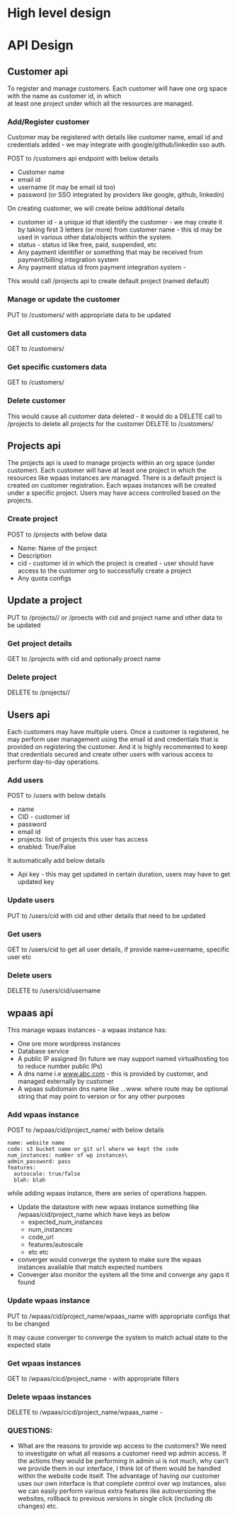 # High level design

# API Design
## Customer api
To register and manage customers. Each customer will have one org space with the name as customer id, in which  
at least one project under which all the resources are managed.

### Add/Register customer
Customer may be registered with details like customer name, email id and credentials added - we may integrate with
google/github/linkedin sso auth. 

POST to /customers api endpoint with below details
* Customer name
* email id
* username (it may be email id too)
* password (or SSO integrated by providers like google, github, linkedin)

On creating customer, we will create below additional details
* customer id - a unique id that identify the customer - we may create it by taking first 3 letters (or more) from
customer name - this id may be used in various other data/objects within the system.
* status - status id like free, paid, suspended, etc
* Any payment identifier or something that may be received from payment/billing integration system
* Any payment status id from payment integration system -

This would call /projects api to create default project (named default)

### Manage or update the customer
PUT to /customers/<customer id> with appropriate data to be updated

### Get all customers data
GET to /customers/ 

### Get specific customers data
GET to /customers/<cid>

### Delete customer
This would cause all customer data deleted - it would do a DELETE call to /projects to delete all projects for the customer
DELETE to /customers/<cid>

## Projects api
The projects api is used to manage projects within an org space (under customer). Each customer will have at least one
project in which the resources like wpaas instances are managed. There is a default project is created on customer
registration. Each wpaas instances will be created under a specific project. Users may have access controlled based
on the projects.

### Create project
POST to /projects with below data
* Name: Name of the project
* Description
* cid - customer id in which the project is created - user should have access to the customer org to successfully
create a project
* Any quota configs

## Update a project
PUT to /projects/<cid>/<project name> or /proects with cid and project name and other data to be updated

### Get project details
GET to /projects with cid and optionally proect name

### Delete project
DELETE to /projects/<cid>/<project name>

## Users api
Each customers may have multiple users. Once a customer is registered, he may perform user management using the email id
and credentials that is provided on registering the customer. And it is highly recommented to keep that credentials
secured and create other users with various access to perform day-to-day operations.

### Add users
POST to /users with below details
* name
* CID - customer id
* password
* email id
* projects: list of projects this user has access
* enabled: True/False

It automatically add below details 
* Api key - this may get updated in certain duration, users may have to get updated key 

### Update users
PUT to /users/cid with cid and other details that need to be updated

### Get users
GET to /users/cid to get all user details, if provide name=username, specific user etc

### Delete users
DELETE to /users/cid/username

## wpaas api
This manage wpaas instances - a wpaas instance has:
* One ore more wordpress instances
* Database service
* A public IP assigned (In future we may support named virtualhosting too to reduce number public IPs)
* A dns name i.e www.abc.com - this is provided by customer, and managed externally by customer
* A wpaas subdomain dns name like <route>.<website name>.<customer org>.www.<wpaas domain> where route may be optional string
that may point to version or for any other purposes

### Add wpaas instance
POST to /wpaas/cid/project_name/ with below details
```
name: website name
code: s3 bucket name or git url where we kept the code
num_instances: number of wp instances\
admin_password: pass
features:
  autoscale: true/false
  blah: blah
```
while adding wpaas instance, there are series of operations happen.
* Update the datastore with new wpaas instance something like /wpaas/cid/project_name which have keys as below
    * expected_num_instances
    * num_instances
    * code_url
    * features/autoscale
    * etc etc
* converger would converge the system to make sure the wpaas instances available that match expected numbers
* Converger also monitor the system all the time and converge any gaps it found

### Update wpaas instance
PUT to /wpaas/cid/project_name/wpaas_name with appropriate configs that to be changed

It may cause converger to converge the system to match actual state to the expected state

### Get wpaas instances
GET to /wpaas/cicd/project_name - with appropriate filters

### Delete wpaas instances
DELETE to /wpaas/cicd/project_name/wpaas_name - 


### QUESTIONS:
* What are the reasons to provide wp access to the customers?
    We need to investigate on what all reasons a customer need wp admin access. If the actions they would be performing
    in admin ui is not much, why can't we provide them in our interface,
    I think lot of them would be handled within the website code itself.
    The advantage of having our customer uses our own interface is that complete control over wp instances, also
    we can easily perform various extra features like autoversioning the websites, rollback to previous versions
    in single click (including db changes) etc.
